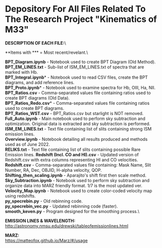 # Depository For All Files Related To The Research Project "Kinematics of M33"
**DESCRIPTION OF EACH FILE:**\

**Items with *** = Most recent/revelant.\

**BPT_Diagram.ipynb** - Notebook used to create BPT Diagram (Old Method).\
**BPT_EM_LINES.txt** - Sub-list of ISM_EM_LINES.txt of spectra that are marked with Hb.\
**BPT_Integral.ipynb*** - Notebook used to read CSV files, create the BPT diagrams, and add reference lines.\
**BPT_Proto.ipynb*** - Notebook used to examine spectra for Hb, OIII, Ha, NII.\
**BPT_Ratios.csv** - Comma-separated values file containing ratios used to create BPT diagrams (Old Data).\
**BPT_Ratios_Redo.csv*** - Comma-separated values file containing ratios used to create BPT diagrams.\
**BPT_Ratios_WST.csv** - BPT_Ratios.csv but starlight is NOT removed.\
**Full_Auto.ipynb** - Main notebook used to perform sky subtraction and optimization. Original data is extracted and sky subtraction is performed.\
**ISM_EM_LINES.txt** - Text file containing list of slits containing strong ISM emission lines.\
**Overview.ipynb** - Notebook detailing all results produced and methods used as of June 2022.\
**RELIKS.txt** - Text file containing list of slits containing possible Rare Emission lines.
**Redshift (Incl. CO and HI).csv** - Updated version of Redshift.csv with extra columns representing HI and CO velocities.
**Redshift.csv** - Comma-separated values file containing: Mask Name, Slit Number, RA, Dec, OBJID, H-alpha velocity, QOP.\
**Shifting_then_scaling.ipynb** - Aparajito's shift first then scale method.\
**Sky_Subtraction.ipynb** - Notebook used to perform sky subtraction and organize data into MARZ friendly format. 1/7 is the most updated ver.\
**Velocity_Map.ipynb** - Notebook used to create color-coded velocity map using redshifts.\
**py_specrebin.py** - Old rebinning code.\
**py_specrebin_vec.py** - Updated rebinning code (faster).\
**smooth_keven.py** - Program designed for the smoothing process.\


**EMISSION LINES & WAVELENGTH:**\
http://astronomy.nmsu.edu/drewski/tableofemissionlines.html

**MARZ:**\
https://matteofox.github.io/Marz/#/usage

